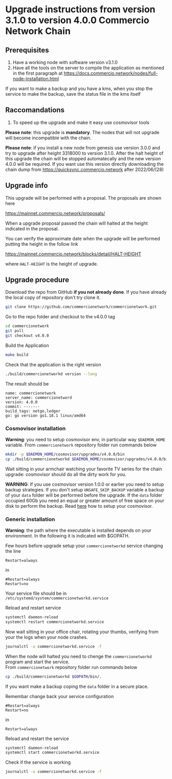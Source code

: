 # Upgrade instructions from version 3.1.0 to version 4.0.0 Commercio Network Chain 

## Prerequisites

1. Have a working node with software version v3.1.0
2. Have all the tools on the server to compile the application as mentioned in the first paragraph at https://docs.commercio.network/nodes/full-node-installation.html

If you want to make a backup and you have a kms, when you stop the service to make the backup, save the status file in the kms itself

## Raccomandations

1. To speed up the upgrade and make it easy use cosmovisor tools


**Please note**: this upgrade is **mandatory**. The nodes that will not upgrade will become incompatible with the chain.

**Please note**: if you install a new node from genesis use version 3.0.0 and try to upgrade after height 3318000 to version 3.1.0. After the halt height of this upgrade the chain  will be stopped automatecally and the new version 4.0.0 will be required. If you want use this version directly downloading the chain dump from https://quicksync.commercio.network after 2022/06/(28)

## Upgrade info

This upgrade will be performed with a proposal. The proposals are shown here

https://mainnet.commercio.network/proposals/

When a upgrade proposal passed the chain will halted at the height indicated in the proposal.

You can verify the approximate date when the upgrade will be performed putting the height in the follow link

https://mainnet.commercio.network/blocks/detail/HALT-HEIGHT

where `HALT-HEIGHT` is the height of upgrade.


## Upgrade procedure

Download the repo from GitHub **if you not already done**. If you have already the local copy of repository don't try clone it.

```bash
git clone https://github.com/commercionetwork/commercionetwork.git
```

Go to the repo folder and checkout to the v4.0.0 tag

```bash
cd commercionetwork
git pull
git checkout v4.0.0
```

Build the Application

```bash
make build
```

Check that the application is the right version

```bash
./build/commercionetworkd version --long
```

The result should be

```
name: commercionetwork
server_name: commercionetword
version: 4.0.0
commit: -------
build_tags: netgo,ledger
go: go version go1.18.1 linux/amd64
```


### Cosmovisor installation

**Warning**: you need to setup cosmovisor env, in particular way `$DAEMON_HOME` variable.
From `commercionetwork` repository folder run commands below

```bash
mkdir -p $DAEMON_HOME/cosmovisor/upgrades/v4.0.0/bin
cp ./build/commercionetworkd $DAEMON_HOME/cosmovisor/upgrades/v4.0.0/bin/.
```

Wait sitting in your armchair watching your favorite TV series for the chain upgrade: cosmovisor should do all the dirty work for you.

**WARNING**: If you use cosmovisor version 1.0.0 or earlier you need to setup backup strategies. If you don't setup `UNSAFE_SKIP_BACKUP` variable a backup of your `data` folder will be performed before the upgrade. If the `data` folder occupied 60Gb you need an equal or greater amount of free space on your disk to perform the backup. Read [here](./setup_cosmovisor.md) how to setup your cosmovisor.


### Generic installation


**Warning**: the path where the executable is installed depends on your environment. In the following it is indicated with $GOPATH.

Few hours before upgrade setup your `commercionetworkd` service changing the line

```
Restart=always
```
in
```
#Restart=always
Restart=no
```

Your service file should be in `/etc/systemd/system/commercionetworkd.service`

Reload and restart service
```bash
systemctl daemon-reload
systemctl restart commercionetworkd.service
```

Now wait sitting in your office chair, rotating your thumbs, verifying from your the logs when your node crashes.

```bash
journalctl -u commercionetworkd.service -f
```

When the node will halted you need to chenge the `commercionetworkd` program and start the service.     
From `commercionetwork` repository folder run commands below

```bash
cp ./build/commercionetworkd $GOPATH/bin/.
```

If you want make a backup coping the `data` folder in a secure place.  

Remembar change back your service configuration

```
#Restart=always
Restart=no
```
in
```
Restart=always
```


Reload and restart the service

```bash
systemctl daemon-reload
systemctl start commercionetworkd.service
```

Check if the service is working

```bash
journalctl -u commercionetworkd.service -f
```


